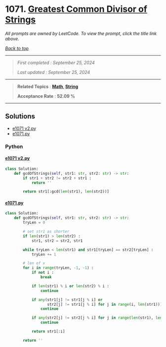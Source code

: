 # 1071. [Greatest Common Divisor of Strings](<https://leetcode.com/problems/greatest-common-divisor-of-strings>)

*All prompts are owned by LeetCode. To view the prompt, click the title link above.*

*[Back to top](<../README.md>)*

------

> *First completed : September 25, 2024*
>
> *Last updated : September 25, 2024*

------

> **Related Topics** : **[Math](<by_topic/Math.md>), [String](<by_topic/String.md>)**
>
> **Acceptance Rate** : **52.09 %**

------

## Solutions

- [e1071 v2.py](<../my-submissions/e1071 v2.py>)
- [e1071.py](<../my-submissions/e1071.py>)
### Python
#### [e1071 v2.py](<../my-submissions/e1071 v2.py>)
```Python
class Solution:
    def gcdOfStrings(self, str1: str, str2: str) -> str:
        if str1 + str2 != str2 + str1 :
            return ''

        return str1[:gcd(len(str1), len(str2))]

```

#### [e1071.py](<../my-submissions/e1071.py>)
```Python
class Solution:
    def gcdOfStrings(self, str1: str, str2: str) -> str:
        tryLen = 0

        # set str1 as shorter
        if len(str1) > len(str2) :
            str1, str2 = str2, str1

        while tryLen < len(str1) and str1[tryLen] == str2[tryLen] :
            tryLen += 1

        # len of x
        for i in range(tryLen, -1, -1) :
            if not i :
                break

            if len(str1) % i or len(str2) % i :
                continue

            if any(str1[j] != str1[j % i] or 
                   str2[j] != str1[j % i] for j in range(i, len(str1))) :
                continue

            if any(str2[j] != str2[j % i] for j in range(len(str1), len(str2))) :
                continue

            return str1[:i]

        return ''

```

